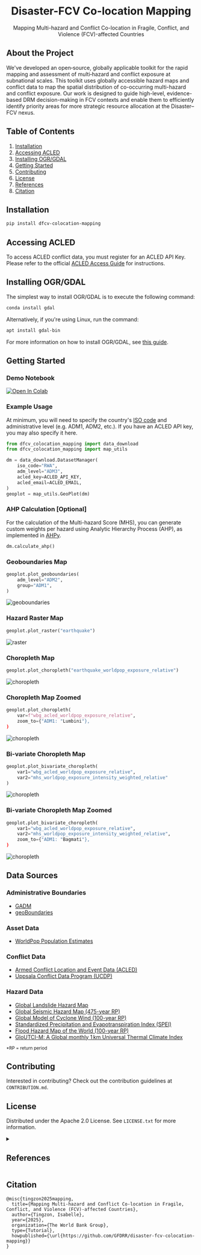 <div align="center">

# Disaster-FCV Co-location Mapping
Mapping Multi-hazard and Conflict Co-location in Fragile, Conflict, and Violence (FCV)-affected Countries

</div>

<!-- ABOUT THE PROJECT -->
## About the Project
We've developed an open‑source, globally applicable toolkit for the rapid mapping and assessment of multi‑hazard and conflict exposure at subnational scales. This toolkit uses globally accessible hazard maps and conflict data to map the spatial distribution of co-occurring multi-hazard and conflict exposure. Our work is designed to guide high-level, evidence-based DRM decision-making in FCV contexts and enable them to efficiently identify priority areas for more strategic resource allocation at the Disaster–FCV nexus. 

<!-- TABLE OF CONTENTS -->
## Table of Contents
  <ol>
    <li><a href="#installation">Installation</a></li>
    <li><a href="#accessing-acled">Accessing ACLED</a></li>
    <li><a href="#installing-ogr/gdal">Installing OGR/GDAL</a></li>
    <li><a href="#getting-started">Getting Started</a></li>
    <li><a href="#contributing">Contributing</a></li>
    <li><a href="#license">License</a></li>
    <li><a href="#references">References</a></li>
    <li><a href="#citation">Citation</a></li>
  </ol>

<!-- GETTING STARTED -->
## Installation

```sh
pip install dfcv-colocation-mapping
```

## Accessing ACLED
To access ACLED conflict data, you must register for an ACLED API Key. Please refer to the official [ACLED Access Guide](https://acleddata.com/methodology/acled-access-guide) for instructions.

## Installing OGR/GDAL 
The simplest way to install OGR/GDAL is to execute the following command:
```sh
conda install gdal
```

Alternatively, if you're using Linux, run the command: 
```sh
apt install gdal-bin
```

For more information on how to install OGR/GDAL, see [this guide](https://ljvmiranda921.github.io/notebook/2019/04/13/install-gdal/).


## Getting Started

### Demo Notebook
<a target="_blank" href="https://colab.research.google.com/github/GFDRR/disaster-fcv-colocation-mapping/blob/master/examples/demo2.ipynb">
  <img src="https://colab.research.google.com/assets/colab-badge.svg" alt="Open In Colab"/>
</a>


### Example Usage
At minimum, you will need to specify the country's [ISO code](https://en.wikipedia.org/wiki/ISO_3166-1_alpha-3) and administrative level (e.g. ADM1, ADM2, etc.). If you have an ACLED API key, you may also  specify it here. 

```py
from dfcv_colocation_mapping import data_download
from dfcv_colocation_mapping import map_utils

dm = data_download.DatasetManager(
    iso_code="RWA", 
    adm_level="ADM3",
    acled_key=ACLED_API_KEY,
    acled_email=ACLED_EMAIL,
)
geoplot = map_utils.GeoPlot(dm)
```

### AHP Calculation [Optional]
For the calculation of the Multi-hazard Score (MHS), you can generate custom weights per hazard using Analytic Hierarchy Process (AHP), as implemented in [AHPy](https://github.com/PhilipGriffith/AHPy). 
```py
dm.calculate_ahp()
```

### Geoboundaries Map
```py
geoplot.plot_geoboundaries(
    adm_level="ADM2", 
    group="ADM1",
)
```

![geoboundaries](https://github.com/GFDRR/disaster-fcv-colocation-mapping/blob/master/assets/NPL_geoboundaries.png?raw=true)

### Hazard Raster Map
```py
geoplot.plot_raster("earthquake")
```
![raster](https://github.com/GFDRR/disaster-fcv-colocation-mapping/blob/master/assets/NPL_raster.png?raw=true)


### Choropleth Map
```py
geoplot.plot_choropleth("earthquake_worldpop_exposure_relative")
```
![choropleth](https://github.com/GFDRR/disaster-fcv-colocation-mapping/blob/master/assets/NPL_choropleth.png?raw=true)

### Choropleth Map Zoomed
```py
geoplot.plot_choropleth(
    var=f"wbg_acled_worldpop_exposure_relative",
    zoom_to={"ADM1: "Lumbini"},
)
```
![choropleth](https://github.com/GFDRR/disaster-fcv-colocation-mapping/blob/master/assets/NPL_choropleth_zoomed.png?raw=true)



### Bi-variate Choropleth Map
```py
geoplot.plot_bivariate_choropleth( 
    var1="wbg_acled_worldpop_exposure_relative",
    var2="mhs_worldpop_exposure_intensity_weighted_relative"
)
```
![choropleth](https://github.com/GFDRR/disaster-fcv-colocation-mapping/blob/master/assets/NPL_bivariate_choropleth.png?raw=true)


### Bi-variate Choropleth Map Zoomed
```py
geoplot.plot_bivariate_choropleth( 
    var1="wbg_acled_worldpop_exposure_relative",
    var2="mhs_worldpop_exposure_intensity_weighted_relative",
    zoom_to={"ADM1: "Bagmati"},
)
```
![choropleth](https://github.com/GFDRR/disaster-fcv-colocation-mapping/blob/master/assets/NPL_bivariate_choropleth_zoomed.png?raw=true)


## Data Sources

### Administrative Boundaries
- [GADM](https://gadm.org)
- [geoBoundaries](https://www.geoboundaries.org)

### Asset Data
- [WorldPop Population Estimates](www.worldpop.org)

### Conflict Data
- [Armed Conflict Location and Event Data (ACLED)](https://acleddata.com/)
- [Uppsala Conflict Data Program (UCDP)](https://ucdp.uu.se/downloads/)

### Hazard Data
- [Global Landslide Hazard Map](https://datacatalog.worldbank.org/search/dataset/0037584)
- [Global Seismic Hazard Map (475-year RP)](https://www.globalquakemodel.org/product/global-seismic-hazard-map)
- [Global Model of Cyclone Wind (100-year RP)](https://data.humdata.org/dataset/cyclone-wind-100-years-return-period)
- [Standardized Precipitation and Evapotranspiration Index (SPEI)](https://www.drought.gov/data-download)
- [Flood Hazard Map of the World (100-year RP)](https://data.jrc.ec.europa.eu/dataset/jrc-floods-floodmapgl_rp100y-tif)
- [GloUTCI-M: A Global monthly 1 km Universal Thermal Climate Index](https://zenodo.org/records/8310513) 



<small>*RP = return period</small>

<!-- CONTRIBUTING -->
## Contributing

Interested in contributing? Check out the contribution guidelines at `CONTRIBUTION.md`.


<!-- LICENSE -->
## License

Distributed under the Apache 2.0 License. See `LICENSE.txt` for more information.




<details>
  <summary> <h2>References</h2></summary>

- GADM, https://gadm.org
- WorldPop, www.worldpop.org
- geoBoundaries, https://www.geoboundaries.org
- Runfola, D. et al. (2020) geoBoundaries: A global database of political administrative boundaries. PLoS ONE 15(4): e0231866. https://doi.org/10.1371/journal.pone.0231866
- ACLED, “Armed Conflict Location & Event Data (ACLED) Codebook,” 3 October 2024. www.acleddata.com.
- Clionadh Raleigh, Roudabeh Kishi, and Andrew Linke, “Political instability patterns are obscured by conflict dataset scope conditions, sources, and coding choices,” Humanities and Social Sciences Communications, 25 February 2023. https://doi.org/10.1057/s41599-023-01559-4
- Davies, S., Pettersson, T., Sollenberg, M., & Öberg, M. (2025). Organized violence 1989–2024, and the challenges of identifying civilian victims. Journal of Peace Research, 62(4). https://ucdp.uu.se/downloads
- Sundberg, Ralph and Erik Melander (2013) Introducing the UCDP Georeferenced Event Dataset. Journal of Peace Research 50(4).
- Bondarenko M., Kerr D., Sorichetta A., and Tatem, A.J. 2020. Census/projection-disaggregated gridded population datasets, adjusted to match the corresponding UNPD 2020 estimates, for 183 countries in 2020 using Built-Settlement Growth Model (BSGM) outputs. WorldPop, University of Southampton, UK. doi:10.5258/SOTON/WP00685
- K. Johnson, M. Villani, K. Bayliss, C. Brooks, S. Chandrasekhar, T. Chartier, Y. Chen, J. Garcia-Pelaez, R. Gee, R. Styron, A. Rood, M. Simionato, M. Pagani (2023). Global Earthquake Model (GEM) Seismic Hazard Map (version 2023.1 - June 2023), DOI: https://doi.org/10.5281/zenodo.8409647
- United Nations Office for Disaster Risk Reduction (UNDRR) (n.d.). Global model of cyclone wind 50, 100, 250, 500 and 1000 years return period. Humanitarian Data Exchange (HDX). https://data.humdata.org/dataset/cyclone-wind-100-years-return-period
- The World Bank Group (n.d.). Global landslide hazard map. World Bank Data Catalog. Creative Commons Attribution-Non Commercial 4.0 license. https://datacatalog.worldbank.org/search/dataset/0037584
- National Integrated Drought Information System (NIDIS) (n.d.). Drought.gov Data Download (GIS and Web-Ready) [web page]. U.S. Drought Portal. https://www.drought.gov/data-download
- Zhiwei Yang, Jian Peng, & Yanxu Liu. (2023). GloUTCI-M: A Global Monthly 1 km Universal Thermal Climate Index Dataset from 2000 to 2022 [Data set]. Zenodo. https://doi.org/10.5281/zenodo.8310513
-  Yang, Z., Peng, J., Liu, Y., Jiang, S., Cheng, X., Liu, X., Dong, J., Hua, T., and Yu, X.: GloUTCI-M: A Global monthly 1 km Universal Thermal Climate Index dataset from 2000 to 2022, Earth Syst. Sci. Data, 16, 2407–2424, https://doi.org/10.5194/essd-16-2407-2024, 2024.
</details>



<!-- CITATION -->
## Citation

```
@misc{tingzon2025mapping,
  title={Mapping Multi-hazard and Conflict Co-location in Fragile, Conflict, and Violence (FCV)-affected Countries},
  author={Tingzon, Isabelle},
  year={2025},
  organization={The World Bank Group},
  type={Tutorial},
  howpublished={\url{https://github.com/GFDRR/disaster-fcv-colocation-mapping}}
}
```